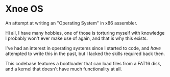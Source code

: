 # Xnoe OS

An attempt at writing an "Operating System" in x86 assembler.

Hi all, I have many hobbies, one of those is torturing myself with knowledge I probably won't ever make use of again, and that is why this exists.

I've had an interest in operating systems since I started to code, and *have* attempted to write this in the past, but I lacked the skills required back then.

This codebase features a bootloader that can load files from a FAT16 disk, and a kernel that doesn't have much functionality at all. 